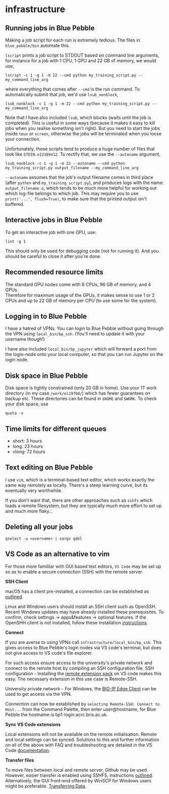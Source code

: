 # infrastructure

Running jobs in Blue Pebble
---------------

Making a job script for each run is extremely tedious.  The files in `blue_pebble/bin` automate this.

`lscript` prints a job script to STDOUT based on command line arguments, for instance for a job with 1 CPU, 1 GPU and 22 GB of memory, we would use,
```
lscript -c 1 -g 1 -m 22 --cmd python my_training_script.py --my_command_line_arg
```
where everything that comes after `--cmd` is the run command.
To automatically submit that job, we'd use `lsub_nonblock`,
```
lsub_nonblock -c 1 -g 1 -m 22 --cmd python my_training_script.py --my_command_line_arg
```
Note that I have also included `lsub`, which blocks (waits until the job is completed).  This is useful in some ways (because it makes it easy to kill jobs when you realise something isn't right).  But you need to start the jobs inside `tmux` or `screen`, otherwise the jobs will be terminated when you loose your connection.

Unfortunately, these scripts tend to produce a huge number of files that look like `STDIN.o12389412`.  To rectify that, we use the `--autoname` argument,
```
lsub_nonblock -c 1 -g 1 -m 22 --autoname --cmd python my_training_script.py output_filename --my_command_line_arg
```
`--autoname` assumes that the job's output filename comes in third place (after `python` and `my_training_script.py`), 
and produces logs with the name: `output_filename.o`, which tends to be much more helpful for working out which log-file
belongs to which job.  This may require you to use `print('...', flush=True)`, to make sure that the printed output isn't buffered.

Interactive jobs in Blue Pebble
---------------
To get an interactive job with one GPU, use:
```
lint -g 1
```
This should only be used for debugging code (not for running it).  And you should be careful to close it after you're done.

Recommended resource limits
----------
The standard GPU nodes come with 8 CPUs, 96 GB of memory, and 4 GPUs.  
Therefore for maximum usage of the GPUs, it makes sense to use 1 or 2 CPUs and up to 22 GB of memory per CPU (to use some for the system).

Logging in to Blue Pebble
-------
I have a hatred of VPNs.  You can login to Blue Pebble without going through the VPN using `local_bin/bp_ssh`. (You'll need to update it with your username though!)

I have also included `local_bin/bp_jupyter` which will forward a port from the login-node onto your local computer, so that you can run Jupyter on the login node.

Disk space in Blue Pebble
--------
Disk space is tightly constrained (only 20 GB in home).  Use your 1T work directory (in my case `/work/ei19760/`) which has fewer guarantees on backup etc.  These directories can be found in `$HOME` and `$WORK`.  To check your disk space, use
```
quota -s
```

Time limits for different queues
----
* short: 3 hours
* long: 23 hours
* vlong: 72 hours

Text editing on Blue Pebble
----
I use `vim`, which is a terminal-based text editor, which works exactly the same way remotely as locally.  There's a steep learning curve, but its eventually very worthwhile.

If you don't want that, there are other approaches such as `sshfs` which loads a remote filesystem, but they are typically much more effort to set up and much more flaky...

Deleting all your jobs
---------
```
qselect -u <username> | xargs qdel
```
VS Code as an alternative to vim
--------
For those more famililar with GUI based text editors, `VS Code` may be set up so as to enable a secure connection (SSH) with the remote server. 

**SSH Client**

macOS has a client pre-installed, a connection can be established as [outlined](https://support.apple.com/en-gb/guide/mac-help/mchlp1066/mac). 

Linux and Windows users should install an SSH client such as OpenSSH. Recent Windows updates may have already installed these prerequisites. To confirm, check settings -> apps&features -> optional features. If the OpenSHH client is not installed, follow these installation [instructions](https://docs.microsoft.com/en-gb/windows-server/administration/openssh/openssh_install_firstuse).  

**Connect**

If you are averse to using VPNs call `infrastructure/local_bin/bp_ssh`. This gives access to Blue Pebble's login nodes via VS code's terminal, but does not give access to VS code's file explorer.

For such access ensure access to the university's private network and connect to the remote host by compiling an SSH configuration file. 
SSH configuration - Installing the [remote extension pack](https://marketplace.visualstudio.com/items?itemName=ms-vscode-remote.vscode-remote-extensionpack) on VS code makes this easy. The necessary extension in this use case is Remote-SSH. 

University private network - For Windows, the [BIG-IP Edge Client](https://uob.sharepoint.com/sites/itservices/SitePages/vpn-connect.aspx) can be used to get access via the VPN. 

Connection can now be established by `selecting Remote-SSH: Connect to Host...` from the Command Palette, then enter user@hostname, for Blue Pebble the hostname is bp1-login.acrc.bris.ac.uk. 

**Sync VS Code extensions**

Local extensions will not be available on the remote initialisation. Remote and local settings can be synced. Solutions to this and further information on all of the above with FAQ and troubleshooting are detailed in the VS Code [documentation](https://code.visualstudio.com/docs/remote/ssh).

**Transfer files**

To move files between local and remote server, Github may be used. However, easier transfer is enabled using SSHFS, instructions [outlined](https://code.visualstudio.com/docs/remote/troubleshooting#_using-sshfs-to-access-files-on-your-remote-host). Alternatively, the GUI front-end offered by WinSCP for Windows users might be preferable. [Transferring Data](https://www.acrc.bris.ac.uk/protected/hpc-docs/transferring_data/index.html).
